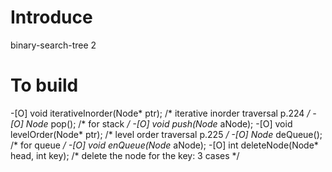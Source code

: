 # Introduce
binary-search-tree 2


# To build

-[O] void iterativeInorder(Node* ptr); /* iterative inorder traversal p.224 */
-[O] Node* pop(); /* for stack */
-[O] void push(Node* aNode);
-[O] void levelOrder(Node* ptr); /* level order traversal p.225 */
-[O] Node* deQueue(); /* for queue */
-[O] void enQueue(Node* aNode);
-[O] int deleteNode(Node* head, int key); /* delete the node for the key: 3 cases */

